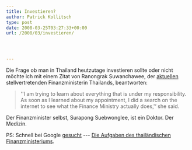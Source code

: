 ```yaml
---
title: Investieren?
author: Patrick Kollitsch
type: post
date: 2008-03-25T03:27:33+00:00
url: /2008/03/investieren/




---
```

Die Frage ob man in Thailand heutzutage investieren sollte oder nicht möchte ich mit einem Zitat von Ranongrak Suwanchawee, der [aktuellen][1] stellvertretenden Finanzministerin Thailands, beantworten:

> ''I am trying to learn about everything that is under my responsibility. As soon as I learned about my appointment, I did a search on the internet to see what the Finance Ministry actually does,'&#8216; she said.

Der Finanzminister selbst, Surapong Suebwonglee, ist ein Doktor. Der Medizin. 

PS: Schnell bei Google [gesucht][2] --- [Die Aufgaben des thailändischen Finanzministeriums][3].

 [1]: http://www.bangkokpost.com/220308_Business/22Mar2008_biz28.php
 [2]: http://www.google.co.th/search?hl=th&q=finance+minister+thailand+responsibilities
 [3]: http://www2.mof.go.th/government_agencies.htm
